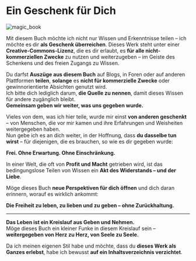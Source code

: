 # Ein Geschenk für Dich
![magic_book](magic_book.png)

Mit diesem Buch möchte ich nicht nur Wissen und Erkenntnisse teilen – ich möchte es dir **als Geschenk überreichen**.
Dieses Werk steht unter einer **Creative-Commons-Lizenz**, die es dir erlaubt, es **für alle nicht-kommerziellen Zwecke** zu nutzen und weiterzugeben – im Geiste des Schenkens und des freien Zugangs zu Wissen.  

Du darfst **Auszüge aus diesem Buch** auf Blogs, in Foren oder auf anderen Plattformen **teilen**, **solange** es **nicht für kommerzielle Zwecke** oder gewinnorientierte Absichten genutzt wird.  
Ich bitte dich lediglich darum, **die Quelle zu nennen**, damit dieses Wissen für andere zugänglich bleibt.  
**Gemeinsam geben wir weiter, was uns gegeben wurde.**  

Vieles von dem, was ich hier teile, wurde mir einst **von anderen geschenkt** – von Menschen, die vor mir kamen und ihre Erfahrungen und Weisheiten weitergegeben haben.  
Nun gebe ich es an dich weiter, in der Hoffnung, dass **du dasselbe tun wirst** – für diejenigen, die es brauchen, so wie es dir gegeben wurde:  

**Frei. Ohne Erwartung. Ohne Einschränkung.**  

In einer Welt, die oft von **Profit und Macht** getrieben wird, ist das bedingungslose Teilen von Wissen ein **Akt des Widerstands – und der Liebe**.  

Möge dieses Buch **neue Perspektiven für dich öffnen** und dich daran erinnern, worauf es wirklich ankommt:  

**Die Freiheit zu leben, zu lieben und zu geben – ohne Zurückhaltung.**  

---

**Das Leben ist ein Kreislauf aus Geben und Nehmen.**  
Möge dieses Buch ein kleiner Funke in diesem Kreislauf sein – **weitergegeben von Herz zu Herz, von Seele zu Seele.**  

Da ich meinen eigenen Stil habe und möchte, dass du **dieses Werk als Ganzes erlebst**, habe ich bewusst **auf ein Inhaltsverzeichnis verzichtet**.  